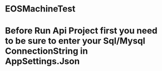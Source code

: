 # EOSMachineTest

# Before Run Api Project first you need to be sure to enter your Sql/Mysql ConnectionString in AppSettings.Json